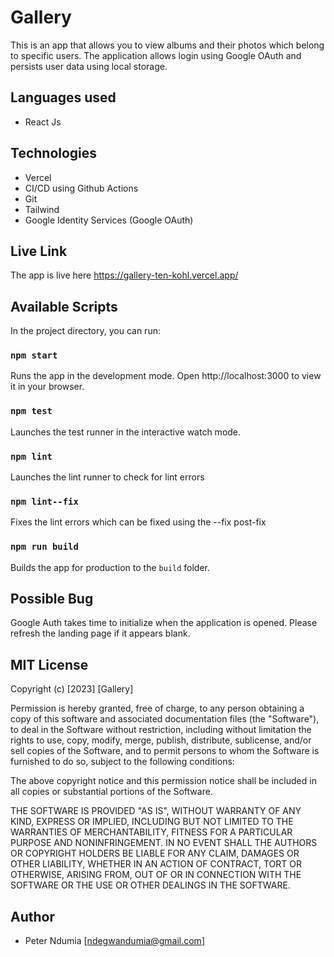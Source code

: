 # Gallery

This is an app that allows you to view albums and their photos which belong to specific users. The application allows login using Google OAuth and persists user data using local storage. 

## Languages used

- React Js

## Technologies

- Vercel 
- CI/CD using Github Actions
- Git
- Tailwind
- Google Identity Services (Google OAuth)

## Live Link

The app is live here https://gallery-ten-kohl.vercel.app/

## Available Scripts

In the project directory, you can run:

### `npm start`

Runs the app in the development mode.
Open http://localhost:3000 to view it in your browser.

### `npm test`

Launches the test runner in the interactive watch mode.

### `npm lint`

Launches the lint runner to check for lint errors

### `npm lint--fix`

Fixes the lint errors which can be fixed using the --fix post-fix

### `npm run build`

Builds the app for production to the `build` folder.

## Possible Bug

Google Auth takes time to initialize when the application is opened. Please refresh the landing page if it appears blank.


## MIT License

Copyright (c) [2023] [Gallery]

Permission is hereby granted, free of charge, to any person obtaining a copy
of this software and associated documentation files (the "Software"), to deal
in the Software without restriction, including without limitation the rights
to use, copy, modify, merge, publish, distribute, sublicense, and/or sell
copies of the Software, and to permit persons to whom the Software is
furnished to do so, subject to the following conditions:

The above copyright notice and this permission notice shall be included in all
copies or substantial portions of the Software.

THE SOFTWARE IS PROVIDED "AS IS", WITHOUT WARRANTY OF ANY KIND, EXPRESS OR
IMPLIED, INCLUDING BUT NOT LIMITED TO THE WARRANTIES OF MERCHANTABILITY,
FITNESS FOR A PARTICULAR PURPOSE AND NONINFRINGEMENT. IN NO EVENT SHALL THE
AUTHORS OR COPYRIGHT HOLDERS BE LIABLE FOR ANY CLAIM, DAMAGES OR OTHER
LIABILITY, WHETHER IN AN ACTION OF CONTRACT, TORT OR OTHERWISE, ARISING FROM,
OUT OF OR IN CONNECTION WITH THE SOFTWARE OR THE USE OR OTHER DEALINGS IN THE
SOFTWARE.

## Author

- Peter Ndumia [ndegwandumia@gmail.com]
